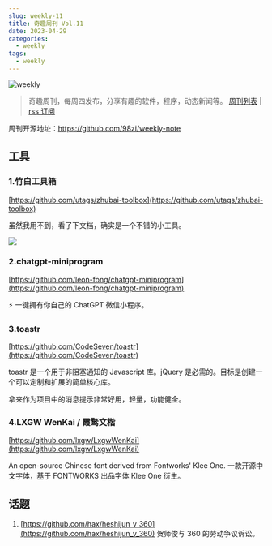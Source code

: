 ```yaml
---
slug: weekly-11
title: 奇趣周刊 Vol.11
date: 2023-04-29
categories:
  - weekly
tags:
  - weekly
---
```


![weekly](https://imgurl.zishu.me/weekly.webp)

> 奇趣周刊，每周四发布，分享有趣的软件，程序，动态新闻等。 [周刊列表](/categories/weekly/) | [rss 订阅](/categories/weekly/index.xml)

周刊开源地址：https://github.com/98zi/weekly-note


## 工具

### 1.竹白工具箱
[https://github.com/utags/zhubai-toolbox](https://github.com/utags/zhubai-toolbox)

虽然我用不到，看了下文档，确实是一个不错的小工具。

![](https://cdn.statically.io/gh/98zi/imgurl/main/images/20230417/image.6nb0xvp9k1g0.webp)

### 2.chatgpt-miniprogram
[https://github.com/leon-fong/chatgpt-miniprogram](https://github.com/leon-fong/chatgpt-miniprogram)

⚡️ 一键拥有你自己的 ChatGPT 微信小程序。

### 3.toastr
[https://github.com/CodeSeven/toastr](https://github.com/CodeSeven/toastr)

toastr 是一个用于非阻塞通知的 Javascript 库。jQuery 是必需的。目标是创建一个可以定制和扩展的简单核心库。

拿来作为项目中的消息提示非常好用，轻量，功能健全。

### 4.LXGW WenKai / 霞鹜文楷
[https://github.com/lxgw/LxgwWenKai](https://github.com/lxgw/LxgwWenKai)

An open-source Chinese font derived from Fontworks' Klee One. 一款开源中文字体，基于 FONTWORKS 出品字体 Klee One 衍生。

## 话题

1. [https://github.com/hax/heshijun_v_360](https://github.com/hax/heshijun_v_360)  贺师俊与 360 的劳动争议诉讼。
